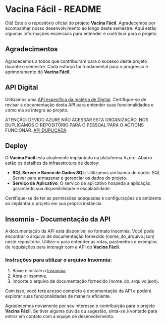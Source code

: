 # Vacina Fácil - README

Olá! Este é o repositório oficial do projeto **Vacina Fácil**. Agradecemos por acompanhar nosso desenvolvimento ao longo deste semestre. Aqui estão algumas informações essenciais para entender e contribuir para o projeto.

## Agradecimentos

Agradecemos a todos que contribuíram para o sucesso deste projeto durante o semestre. Cada esforço foi fundamental para o progresso e aprimoramento do **Vacina Fácil**.

## API Digital

Utilizamos uma [API específica da matéria de Digital](https://github.com/GlobalSolutionVacinaFacil/Digital). Certifique-se de revisar a documentação desta API para entender suas funcionalidades e como ela se integra ao projeto.

ATENÇÃO: DEVIDO AZURE NÃO ACESSAR ESTA ORGANIZAÇÃO, NÓS DUPLICAMOS O REPOSITÓRIO PARA O PESSOAL PARA O ACTIONS FUNCIONAR.
[API DUPLICADA](https://github.com/Leoozera/digital-gs/actions)

## Deploy

O **Vacina Fácil** está atualmente implantado na plataforma Azure. Abaixo estão os detalhes da infraestrutura de deploy:

- **SQL Server e Banco de Dados SQL**: Utilizamos um banco de dados SQL Server para armazenar e gerenciar os dados do projeto.
- **Serviço de Aplicativo**: O serviço de aplicativo hospeda a aplicação, garantindo sua disponibilidade e escalabilidade.

Certifique-se de ter as permissões adequadas e configurações de ambiente ao implantar o projeto em sua própria instância.

## Insomnia - Documentação da API

A documentação da API está disponível no formato Insomnia. Você pode encontrar o arquivo de documentação fornecido (nome_do_arquivo.json) neste repositório. Utilize-o para entender as rotas, parâmetros e exemplos de requisições para interagir com a API do **Vacina Fácil**.

### Instruções para utilizar o arquivo Insomnia:

1. Baixe e instale o [Insomnia](https://insomnia.rest/download).
2. Abra o Insomnia.
3. Importe o arquivo de documentação fornecido (nome_do_arquivo.json).

Com isso, você terá acesso completo à documentação da API e poderá explorar suas funcionalidades de maneira eficiente.

Agradecemos novamente por seu interesse e contribuição para o projeto **Vacina Fácil**. Se tiver alguma dúvida ou sugestão, sinta-se à vontade para entrar em contato com a equipe de desenvolvimento.

